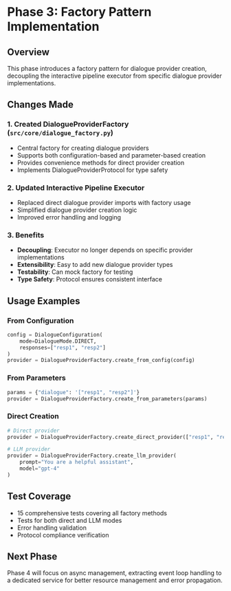 # Phase 3: Factory Pattern Implementation

## Overview
This phase introduces a factory pattern for dialogue provider creation, decoupling the interactive pipeline executor from specific dialogue provider implementations.

## Changes Made

### 1. Created DialogueProviderFactory (`src/core/dialogue_factory.py`)
- Central factory for creating dialogue providers
- Supports both configuration-based and parameter-based creation
- Provides convenience methods for direct provider creation
- Implements DialogueProviderProtocol for type safety

### 2. Updated Interactive Pipeline Executor
- Replaced direct dialogue provider imports with factory usage
- Simplified dialogue provider creation logic
- Improved error handling and logging

### 3. Benefits
- **Decoupling**: Executor no longer depends on specific provider implementations
- **Extensibility**: Easy to add new dialogue provider types
- **Testability**: Can mock factory for testing
- **Type Safety**: Protocol ensures consistent interface

## Usage Examples

### From Configuration
```python
config = DialogueConfiguration(
    mode=DialogueMode.DIRECT,
    responses=["resp1", "resp2"]
)
provider = DialogueProviderFactory.create_from_config(config)
```

### From Parameters
```python
params = {"dialogue": '["resp1", "resp2"]'}
provider = DialogueProviderFactory.create_from_parameters(params)
```

### Direct Creation
```python
# Direct provider
provider = DialogueProviderFactory.create_direct_provider(["resp1", "resp2"])

# LLM provider
provider = DialogueProviderFactory.create_llm_provider(
    prompt="You are a helpful assistant",
    model="gpt-4"
)
```

## Test Coverage
- 15 comprehensive tests covering all factory methods
- Tests for both direct and LLM modes
- Error handling validation
- Protocol compliance verification

## Next Phase
Phase 4 will focus on async management, extracting event loop handling to a dedicated service for better resource management and error propagation.
